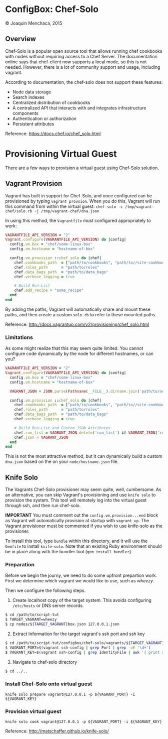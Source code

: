 # ConfigBox: Chef-Solo

© Joaquin Menchaca, 2015

## Overview

Chef-Solo is a popular open source tool that allows running chef cookbooks with nodes without requiring access to a Chef Server.  The documentation online says that chef-client now supports a local mode, so this is not needed.  However, there is a lot of community support and usage, including vagrant.

According to documentation, the chef-solo does not support these features:

* Node data storage
* Search indexes
* Centralized distribution of cookbooks
* A centralized API that interacts with and integrates infrastructure components
* Authentication or authorization
* Persistent attributes

Reference: https://docs.chef.io/chef_solo.html

# Provisioning Virtual Guest

There are a few ways to provision a virtual guest using Chef-Solo solution.

## Vagrant Provision

Vagrant has built in support for Chef-Solo, and once configured can be provisioned by typing `vagrant provsion`.  When you do this, Vagrant will run this command from within the virtual guest: `chef-solo -c /tmp/vagrant-chef/solo.rb -j /tmp/vagrant-chef/dna.json`

In using this method, the `Vagrantfile` must configured appropriately to work:

```ruby
VAGRANTFILE_API_VERSION = "2"
Vagrant.configure(VAGRANTFILE_API_VERSION) do |config|
  config.vm.box = "chef/some-linux-box"
  config.vm.hostname = "hostname-of-box"

  config.vm.provision ::chef_solo do |chef|
    chef.cookbooks_path  = ["path/to/cookbooks", "path/to//site-cookbooks"]
    chef.roles_path      = "path/to/roles"
    chef.data_bags_path  = "path/to/data_bags"
    chef.verbose_logging = true

    # Build Run-List
    chef.add_recipe = "some_recipe"
  end
end
```

By adding the paths, Vagrant will automatically share and mount these paths, and then create a custom `solo.rb` to refer to these mounted paths.

Reference: http://docs.vagrantup.com/v2/provisioning/chef_solo.html

### Limitations

As some might realize that this may seem quite limited.  You cannot configure code dynamically by the node for different hostnames, or can you?

```ruby
VAGRANTFILE_API_VERSION = "2"
Vagrant.configure(VAGRANTFILE_API_VERSION) do |config|
  config.vm.box = "chef/some-linux-box"
  config.vm.hostname = "hostname-of-box"

  VAGRANT_JSON = JSON.parse(Pathname(__FILE__).dirname.join('path/to/nodes', "#{config.vm.hostname}.json").read)

  config.vm.provision ::chef_solo do |chef|
    chef.cookbooks_path  = ["path/to/cookbooks", "path/to//site-cookbooks"]
    chef.roles_path      = "path/to/roles"
    chef.data_bags_path  = "path/to/data_bags"
    chef.verbose_logging = true

    # Build Run-List and Custom JSON Attributes
    chef.run_list = VAGRANT_JSON.delete('run_list') if VAGRANT_JSON['run_list']
    chef.json = VAGRANT_JSON
  end
end  
```

This is not the most attractive method, but it can dynamically build a custom `dna.json` based on the on your `node/hostname.json` file.

## Knife Solo

The Vagrants Chef-Solo provisioner may seem quite, well, cumbersome.  As an alternative, you can skip Vagrant's provisioning and use `knife solo` to provision the system.  This tool will remotely log into the virtual guest through ssh, and then run chef-solo.

**IMPORTANT** You must comment out the `config.vm.provision...end` block as Vagrant will automatically provision at startup with `vagrant up`.  The Vagrant provisioner must be commented if you wish to use knife-solo as the provisioner.

To install this tool, type `bundle` within this directory, and it will use the `Gemfile` to install `knife-solo`.  Note that an existing Ruby environment should be in place along with the bundler tool (`gem install bundler`).

### Preparation

Before we begin the journy, we need to do some upfront prepartion work.  First we determine which vagrant we would like to use, such as *wheezy*.

Then we configure the following steps.

1. Create localhost copy of the target system.  This avoids configuring `/etc/hosts` or DNS server records.

```bash
$ cd /path/to/script-tut
$ TARGET_VAGRANT=wheezy
$ cp nodes/${TARGET_VAGRANT}box.json 127.0.0.1.json
```

2. Extract Information for the target vagrant's ssh port and ssh key

```bash
$ cd /path/to/script-tut/configbox/chef-solo/vagrants/${TARGET_VAGRANT}
$ VAGRANT_PORT=$(vagrant ssh-config | grep Port | grep -oE '\d+')
$ VAGRANT_KEY=$(vagrant ssh-config | grep IdentityFile | awk '{ print $2 }')
```

3. Navigate to chef-solo directory

```bash
$ cd ../..
```

### Install Chef-Solo onto virtual guest

`knife solo prepare vagrant@127.0.0.1 -p ${VAGRANT_PORT} -i ${VAGRANT_KEY}`

### Provision virtual guest

`knife solo cook vagrant@127.0.0.1 -p ${VAGRANT_PORT} -i ${VAGRANT_KEY}`

Reference: http://matschaffer.github.io/knife-solo/
